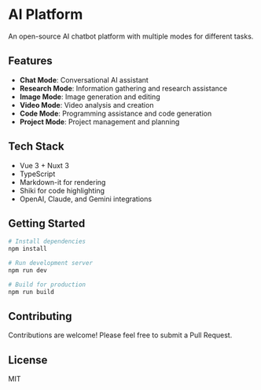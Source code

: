 # AI Platform

An open-source AI chatbot platform with multiple modes for different tasks.

## Features

- **Chat Mode**: Conversational AI assistant
- **Research Mode**: Information gathering and research assistance
- **Image Mode**: Image generation and editing
- **Video Mode**: Video analysis and creation
- **Code Mode**: Programming assistance and code generation
- **Project Mode**: Project management and planning

## Tech Stack

- Vue 3 + Nuxt 3
- TypeScript
- Markdown-it for rendering
- Shiki for code highlighting
- OpenAI, Claude, and Gemini integrations

## Getting Started

```bash
# Install dependencies
npm install

# Run development server
npm run dev

# Build for production
npm run build
```

## Contributing

Contributions are welcome! Please feel free to submit a Pull Request.

## License

MIT
